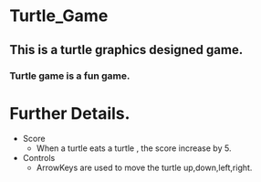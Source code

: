 # Turtle_Game
## This is a turtle graphics designed game.
### Turtle game is a fun game.

# Further Details.
  
- Score
  - When a turtle eats a turtle , the score increase by 5.
- Controls
  - ArrowKeys are used to move the turtle up,down,left,right.  
